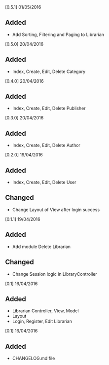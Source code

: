 [0.5.1] 01/05/2016

## Added
- Add Sorting, Filtering and Paging to Librarian 


[0.5.0] 20/04/2016

## Added 
- Index, Create, Edit, Delete Category

[0.4.0] 20/04/2016

## Added 
- Index, Create, Edit, Delete Publisher

[0.3.0] 20/04/2016

## Added 
- Index, Create, Edit, Delete Author


[0.2.0] 19/04/2016

## Added 
- Index, Create, Edit, Delete User

## Changed
- Change Layout of View after login success


[0.1.1] 19/04/2016

## Added
- Add module Delete Librarian

## Changed

- Change Session logic in LibraryController

[0.1] 16/04/2016

## Added
- Librarian Controller, View, Model
- Layout
- Login, Register, Edit Librarian

[0.1] 16/04/2016

## Added
- CHANGELOG.md file

